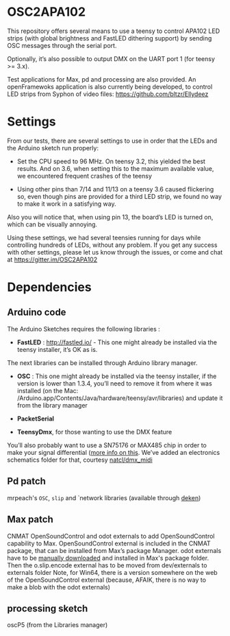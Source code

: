 OSC2APA102
==========

This repository offers several means to use a teensy to control APA102 LED strips (with global brightness and FastLED dithering support) by sending OSC messages through the serial port. 

Optionally, it’s also possible to output DMX on the UART port 1 (for teensy >= 3.x). 

Test applications for Max, pd and processing are also provided.
An openFramewoks application is also currently being developed, to control LED strips from Syphon of video files: https://github.com/bltzr/Ellydeez

# Settings

From our tests, there are several settings to use in order that the LEDs and the Arduino sketch run properly:

- Set the CPU speed to 96 MHz. On teensy 3.2, this yielded the best results. And on 3.6, when setting this to the maximum available value, we encountered frequent crashes of the teensy

- Using other pins than 7/14 and 11/13 on a teensy 3.6 caused flickering so, even though pins are provided for a third LED strip, we found no way to make it work in a satisfying way.

Also you will notice that, when using pin 13, the board’s LED is turned on, which can be visually annoying.


Using these settings, we had several teensies running for days while controlling hundreds of LEDs, without any problem. If you get any success with other settings, please let us know through the issues, or come and chat at https://gitter.im/OSC2APA102


# Dependencies

## Arduino code 

The Arduino Sketches requires the following libraries :

- **FastLED** : http://fastled.io/  - This one might already be installed via the teensy installer, it’s OK as is.

The next libraries can be installed through Arduino library manager.

- **OSC** : This one might already be installed via the teensy installer, if the version is lower than 1.3.4, you’ll need to remove it from where it was installed (on the Mac: /Arduino.app/Contents/Java/hardware/teensy/avr/libraries) and update it from the library manager

- **PacketSerial** 

- **TeensyDmx**, for those wanting to use the DMX feature

You’ll also probably want to use a SN75176 or MAX485 chip in order to make your signal differential ([more info on this](https://electronics.stackexchange.com/questions/100487/dmx-on-arduino-with-rs485). We’ve added an electronics schematics folder for that, courtesy [natcl/dmx_midi](https://github.com/natcl/dmx_midi/tree/master/schematics)

## Pd patch
mrpeach's `OSC`, `slip` and `network libraries (available through [deken](https://github.com/pure-data/deken))

## Max patch
CNMAT OpenSoundControl and odot externals to add OpenSoundControl capability to Max.
OpenSoundControl external is included in the CNMAT package, that can be installed from Max’s package Manager. odot externals have to be [manually downloaded](http://cnmat.berkeley.edu/downloads) and installed in Max's package folder. Then the o.slip.encode external has to be moved from dev/externals to externals folder
Note, for Win64, there is a version somewhere on the web of the OpenSoundControl external (because, AFAIK, there is no way to make a blob with the odot externals)

## processing sketch
oscP5 (from the Libraries manager)
